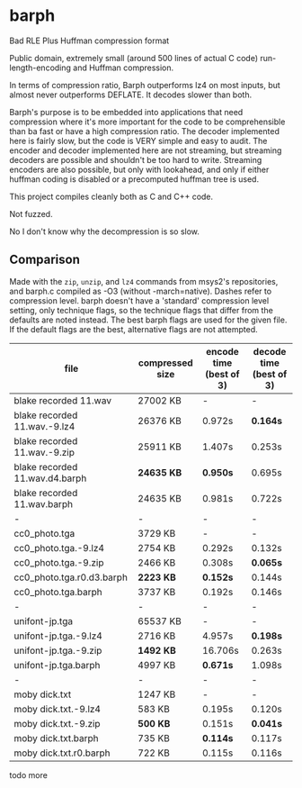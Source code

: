 # barph

Bad RLE Plus Huffman compression format

Public domain, extremely small (around 500 lines of actual C code) run-length-encoding and Huffman compression.

In terms of compression ratio, Barph outperforms lz4 on most inputs, but almost never outperforms DEFLATE. It decodes slower than both.

Barph's purpose is to be embedded into applications that need compression where it's more important for the code to be comprehensible than ba fast or have a high compression ratio. The decoder implemented here is fairly slow, but the code is VERY simple and easy to audit. The encoder and decoder implemented here are not streaming, but streaming decoders are possible and shouldn't be too hard to write. Streaming encoders are also possible, but only with lookahead, and only if either huffman coding is disabled or a precomputed huffman tree is used.

This project compiles cleanly both as C and C++ code.

Not fuzzed.

No I don't know why the decompression is so slow.

## Comparison

Made with the `zip`, `unzip`, and `lz4` commands from msys2's repositories, and barph.c compiled as -O3 (without -march=native). Dashes refer to compression level. barph doesn't have a 'standard' compression level setting, only technique flags, so the technique flags that differ from the defaults are noted instead. The best barph flags are used for the given file. If the default flags are the best, alternative flags are not attempted.

file | compressed size | encode time (best of 3) | decode time (best of 3)
-|-|-|-
blake recorded 11.wav | 27002 KB | - | -
blake recorded 11.wav.-9.lz4 | 26376 KB | 0.972s | **0.164s**
blake recorded 11.wav.-9.zip | 25911 KB | 1.407s | 0.253s
blake recorded 11.wav.d4.barph | **24635 KB** | **0.950s** | 0.695s
blake recorded 11.wav.barph | 24635 KB | 0.981s | 0.722s
-|-|-|-
cc0_photo.tga | 3729 KB | - | -
cc0_photo.tga.-9.lz4 | 2754 KB | 0.292s | 0.132s
cc0_photo.tga.-9.zip | 2466 KB | 0.308s | **0.065s**
cc0_photo.tga.r0.d3.barph | **2223 KB** | **0.152s** | 0.144s
cc0_photo.tga.barph | 3737 KB | 0.192s | 0.146s
-|-|-|-
unifont-jp.tga | 65537 KB | - | -
unifont-jp.tga.-9.lz4 | 2716 KB | 4.957s | **0.198s**
unifont-jp.tga.-9.zip | **1492 KB** | 16.706s | 0.263s
unifont-jp.tga.barph | 4997 KB | **0.671s** | 1.098s
-|-|-|-
moby dick.txt | 1247 KB | - | -
moby dick.txt.-9.lz4 | 583 KB | 0.195s | 0.120s
moby dick.txt.-9.zip | **500 KB** | 0.151s | **0.041s**
moby dick.txt.barph | 735 KB | **0.114s** | 0.117s
moby dick.txt.r0.barph | 722 KB | 0.115s | 0.116s
todo more
